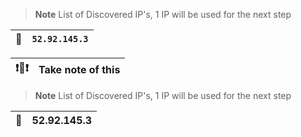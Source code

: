 
> **Note**
> List of Discovered IP's, 1 IP will be used for the next step

| :memo:        | `52.92.145.3`           |
|---------------|:------------------------|




















| :exclamation::memo::exclamation:        | Take note of this       |
|---------------|:------------------------|


> **Note**
> List of Discovered IP's, 1 IP will be used for the next step

| :memo:        | 52.92.145.3             |
|---------------|:------------------------|



